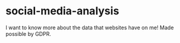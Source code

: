 # social-media-analysis
I want to know more about the data that websites have on me! Made possible by GDPR. 
